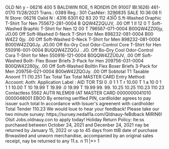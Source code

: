 OLD Nñ y - 06216 400 5 BALDWIN flOE, fi RDfiDIfi Dfi 91007 lBl.1626) 461-0170 11/28/2021 Trans.: 0389 Reg.: 301 CasNIer: 3296835 SALE 10:36:08 fi N Store: 06216 Oalid N : 4316 6301 62 83 20 112 43ÌỖ S.ft-Washed Oraphic T-Shirt Tor Nen 755672-281-0004 B QQW4Z2QỤJV, .00 Off 1 II 12 0 T Soft-Washed Braphlc T-Shirt for Nen 12 00 T 796567-071-0004 B00QW4ZZ00jy, JO.00 Off Soft-Washed 0-Neck T-Shirt for Men 898232-081-0004 B00 W4Z2 0jy. .00 Off Soft-Washed 0-Neck T-Shirt for Men 898232-081-0004 B000W42ZQ0Jy. JO.00 Off 6o-0ry Cool Odor-Control Core T-Shirt for Hen 550916-001-0004 BUQQW4ZZQOJ . JO. Off Bo-Dry Cool Odor-Control Cora T-Shirt for Men 550916-121-0004 B0QQW4ZZÛ0JV, .00 Off Soft-Washed Boílt- Flex Boxer Briefs 3-Pack for Hen 209756-031-0004 B00QW422ß0jy, .00 Off Soft-Washed Bolltln Flex Boxer Briefs 3-Pack for Men 209756-021-0004 B00eW42ZQOJy. .00 Off Sobtotal T1 Taxable Anoont T1 (10.251 Tax Total Tax Total MASTER CARD Entry Method: Accoont: Aoth: Application Label : AID TOR TSI 0 .0 1 1 T r 10.00 T 1 a 10 0 1 1 1 10.00 T 10 19.99 T 19.99 .0 19.99 T 19.99 99. 99. 10.25 10.25 110.23 110 23 Contactless 5562 AUTR NLEM09 (AT MASTER CARD 0000000041010 0000048001 EBOO By entering uerlfled PIN, cardliolder agrees to pay issuer such total In accordance with Issuer's agreenent with cardholder Total Tender 110.23 We would loue to hear your feedback! Please take our two minute suruey: https;//suruey.nedall1a.com/Qldnauy-feBdback MIRIN6! Olsit Jobs.oldnauy.con to apply today! Holiday Return Policy: Ite:ss purchased between October 24, 2021 and Decenber 24, 2021 nay be returned by January 15, 2022 or up to 45 days from ttiB date of purchase Bnwastied and unworn merchandise, accompanied by an original sales receipt, nay be returned to any 11.s. n 11 |*> 1